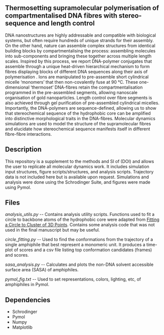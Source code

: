 ## Thermosetting supramolecular polymerisation of compartmentalised DNA fibres with stereo-sequence and length control

DNA nanostructures are highly addressable and compatible with biological systems, but often require hundreds of unique strands for their assembly. On the other hand, nature can assemble complex structures from identical building blocks by compartmentalising the process: assembling molecules into sub-components and bringing these together across multiple length scales. Inspired by this process, we report DNA-polymer conjugates that assemble through a unique heat-driven hierarchical mechanism to form fibres displaying blocks of different DNA sequences along their axis of polymerisation . Ions are manipulated to pre-assemble short cylindrical micelle ‘monomers’ that then non-covalently fuse at 90 °C. These one-dimensional ‘thermoset’ DNA-fibres retain the compartmentalisation programmed in the pre-assembled segments, allowing nanoscale organisation of gold nanoparticles. Length control over fibre segments is also achieved through gel purification of pre-assembled cylindrical micelles. Importantly, the DNA-polymers are sequence-defined, allowing us to show that stereochemical sequence of the hydrophobic core can be amplified into distinctive morphological traits in the DNA-fibres. Molecular dynamics simulations are used to model the structure of the supramolecular fibres and elucidate how stereochemical sequence manifests itself in different fibre-fibre interactions.


## Description
This repository is a supplement to the methods and SI of (DOI) and allows the user to replicate all molecular dynamics work. It includes simulation input structures, figure scripts/structures, and analysis scripts. Trajectory data is not included here but is available upon request. Simulations and analysis were done using the Schrodinger Suite, and figures were made using Pymol.

## Files
*analysis_utils.py* -- Contains analysis utility scripts. Functions used to fit a circle to backbone atoms of the hydrophobic core were adapted from [Fitting a Circle to Cluster of 3D Points](https://meshlogic.github.io/posts/jupyter/curve-fitting/fitting-a-circle-to-cluster-of-3d-points/). Contains some analysis code that was not used in the final manuscript but may be useful.

*circle_fitting.py* -- Used to find the conformations from the trajectory of a single amphiphile that best represent a monomeric unit. It produces a time-plot of scores and a csv file listing top conformation candidates (frames) and scores.

*sasa_analysis.py* -- Calculates and plots the non-DNA solvent accessible surface area (SASA) of amphiphiles.

*pymol_fig.txt* -- Used to set representations, colors, lighting, etc, of amphiphiles in Pymol.

## Dependencies
* Schrodinger
* Pymol
* Numpy
* Matplotlib
